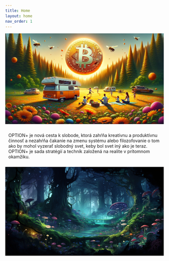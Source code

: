 ```yaml
---
title: Home
layout: home
nav_order: 1
---
```


<img src="assets/images/orange-summer-2.jpg" alt="orange summer">

<p style="padding:10px;">
OPTION+ je nová cesta k slobode, ktorá zahŕňa kreatívnu a produktívnu činnosť a nezahŕňa čakanie na zmenu systému alebo filozofovanie o tom ako by mohol vyzerať slobodný svet, keby bol svet iný ako je teraz. OPTION+ je sada stratégií a techník založená na realite v prítomnom okamžiku.
</p>

<img src="assets/images/forest-cover.jpeg" alt="dark forest">